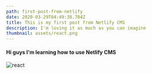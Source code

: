 ```yaml
---
path: first-post-from-netlify
date: 2020-03-29T04:49:38.704Z
title: This is my first post from Netlify CMS
description: I'm loving it as much as you can imagine
thumbnail: assets/react.png
---
```

#### Hi guys I'm learning how to use Netlify CMS

![react](assets/react.png)